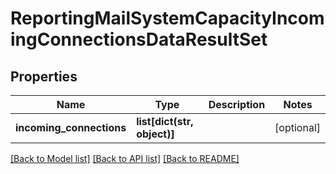 # ReportingMailSystemCapacityIncomingConnectionsDataResultSet

## Properties
Name | Type | Description | Notes
------------ | ------------- | ------------- | -------------
**incoming_connections** | **list[dict(str, object)]** |  | [optional] 

[[Back to Model list]](../README.md#documentation-for-models) [[Back to API list]](../README.md#documentation-for-api-endpoints) [[Back to README]](../README.md)

